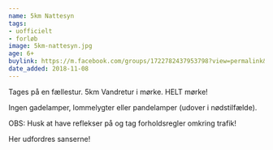 ```yaml
---
name: 5km Nattesyn
tags:
- uofficielt
- forløb
image: 5km-nattesyn.jpg
age: 6+
buylink: https://m.facebook.com/groups/1722782437953798?view=permalink&id=2261427154089321
date_added: 2018-11-08
---
```

Tages på en fællestur.
5km Vandretur i mørke. HELT mørke!

Ingen gadelamper, lommelygter eller pandelamper (udover i nødstilfælde).

OBS: Husk at have reflekser på og tag forholdsregler omkring trafik!

Her udfordres sanserne!
